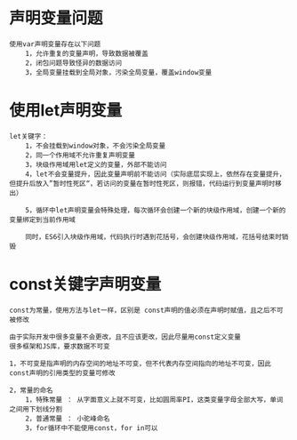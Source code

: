 # 声明变量问题
    使用var声明变量存在以下问题
        1，允许重复的变量声明，导致数据被覆盖
        2，闭包问题导致怪异的数据访问
        3，全局变量挂载到全局对象，污染全局变量，覆盖window变量

# 使用let声明变量
    let关键字：
        1，不会挂载到window对象，不会污染全局变量
        2，同一个作用域不允许重复声明变量
        3，块级作用域用let定义的变量，外部不能访问
        4，let不会变量提升，因此变量声明前不能访问（实际底层实现上，依然存在变量提升，但提升后放入”暂时性死区“，若访问的变量在暂时性死区，则报错，代码运行到变量声明时移出）

        5，循环中let声明变量会特殊处理，每次循环会创建一个新的块级作用域，创建一个新的变量绑定到当前作用域

        同时，ES6引入块级作用域，代码执行时遇到花括号，会创建块级作用域，花括号结束时销毁


# const关键字声明变量
    const为常量，使用方法与let一样，区别是 const声明的值必须在声明时赋值，且之后不可被修改

    由于实际开发中很多变量不会更改，且不应该更改，因此尽量用const定义变量
    很多框架和JS库，要求数据不可变

    1，不可变是指声明的内存空间的地址不可变，但不代表内存空间指向的地址不可变，因此const声明的引用类型的变量可修改

    2，常量的命名
        1，特殊常量 ： 从字面意义上就不可变，比如圆周率PI，这类变量字母全部大写，单词之间用下划线分割
        2，普通常量 ： 小驼峰命名
        3，for循环中不能使用const，for in可以